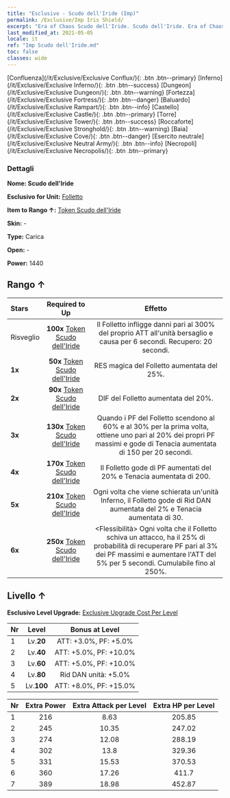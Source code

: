 ```yaml
---
title: "Esclusivo - Scudo dell'Iride (Imp)"
permalink: /Exclusive/Imp Iris Shield/
excerpt: "Era of Chaos Scudo dell'Iride. Scudo dell'Iride. Era of Chaos Esclusivo Scudo dell'Iride. Folletto Esclusivo."
last_modified_at: 2021-05-05
locale: it
ref: "Imp Scudo dell'Iride.md"
toc: false
classes: wide
---
```

 [Confluenza](/it/Exclusive/Exclusive Conflux/){: .btn .btn--primary} [Inferno](/it/Exclusive/Exclusive Inferno/){: .btn .btn--success} [Dungeon](/it/Exclusive/Exclusive Dungeon/){: .btn .btn--warning} [Fortezza](/it/Exclusive/Exclusive Fortress/){: .btn .btn--danger} [Baluardo](/it/Exclusive/Exclusive Rampart/){: .btn .btn--info} [Castello](/it/Exclusive/Exclusive Castle/){: .btn .btn--primary} [Torre](/it/Exclusive/Exclusive Tower/){: .btn .btn--success} [Roccaforte](/it/Exclusive/Exclusive Stronghold/){: .btn .btn--warning} [Baia](/it/Exclusive/Exclusive Cove/){: .btn .btn--danger} [Esercito neutrale](/it/Exclusive/Exclusive Neutral Army/){: .btn .btn--info} [Necropoli](/it/Exclusive/Exclusive Necropolis/){: .btn .btn--primary} 

### Dettagli
 **Nome: Scudo dell'Iride** 

 **Esclusivo for Unit:** [Folletto](/it/units/Imp/) 

 **Item to Rango ↑:** [Token Scudo dell'Iride](/ItemsIT/con_913/)

 **Skin:** -

 **Type:** Carica

 **Open:** -

 **Power:** 1440

## Rango ↑

  |     Stars    |  Required to Up | Effetto |
  |:-------------|:---------------:|:---------------:|
  |  Risveglio  | **100x** [Token Scudo dell'Iride](/ItemsIT/con_913/) | <Lingua fiammeggiante> Il Folletto infligge danni pari al 300% del proprio ATT all'unità bersaglio e causa <Combustione> per 6 secondi. Recupero: 20 secondi. |
  | **1x** <i class="fas fa-star"/> | **50x** [Token Scudo dell'Iride](/ItemsIT/con_913/) | RES magica del Folletto aumentata del 25%. |
  | **2x** <i class="fas fa-star"/> | **90x** [Token Scudo dell'Iride](/ItemsIT/con_913/) | DIF del Folletto aumentata del 20%. |
  | **3x** <i class="fas fa-star"/> | **130x** [Token Scudo dell'Iride](/ItemsIT/con_913/) | <Corazza robusta> Quando i PF del Folletto scendono al 60% e al 30% per la prima volta, ottiene uno <scudo> pari al 20% dei propri PF massimi e gode di Tenacia aumentata di 150 per 20 secondi. |
  | **4x** <i class="fas fa-star"/> | **170x** [Token Scudo dell'Iride](/ItemsIT/con_913/) | Il Folletto gode di PF aumentati del 20% e Tenacia aumentata di 200. |
  | **5x** <i class="fas fa-star"/> | **210x** [Token Scudo dell'Iride](/ItemsIT/con_913/) | Ogni volta che viene schierata un'unità Inferno, il Folletto gode di Rid DAN aumentata del 2% e Tenacia aumentata di 30. |
  | **6x** <i class="fas fa-star"/> | **250x** [Token Scudo dell'Iride](/ItemsIT/con_913/) | <Flessibilità> Ogni volta che il Folletto schiva un attacco, ha il 25% di probabilità di recuperare PF pari al 3% dei PF massimi e aumentare l'ATT del 5% per 5 secondi. Cumulabile fino al 250%. |


## Livello ↑
 **Esclusivo Level Upgrade:** [Exclusive Upgrade Cost Per Level](/Exclusive/ExclusiveUpgradeCostPerLevel/)

  |  Nr  |   Level  | Bonus at Level |
  |:-----|:--------:|:--------------:|
  | 1 | Lv.**20** | ATT: +3.0%, PF: +5.0% |
  | 2 | Lv.**40** | ATT: +5.0%, PF: +10.0% |
  | 3 | Lv.**60** | ATT: +5.0%, PF: +10.0% |
  | 4 | Lv.**80** | Rid DAN unità: +5.0% |
  | 5 | Lv.**100** | ATT: +8.0%, PF: +15.0% |


  |  Nr  |  Extra Power | Extra Attack per Level | Extra HP per Level |
  |:-----|:--------:|:--------:|:--------:|
  | 1 | 216 | 8.63 | 205.85 |
  | 2 | 245 | 10.35 | 247.02 |
  | 3 | 274 | 12.08 | 288.19 |
  | 4 | 302 | 13.8 | 329.36 |
  | 5 | 331 | 15.53 | 370.53 |
  | 6 | 360 | 17.26 | 411.7 |
  | 7 | 389 | 18.98 | 452.87 |


